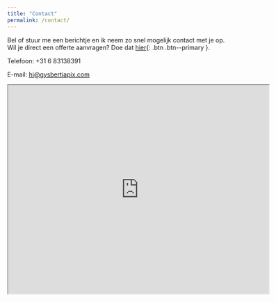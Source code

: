 ```yaml
---
title: "Contact"
permalink: /contact/
---
```


Bel of stuur me een berichtje en ik neem zo snel mogelijk contact met je op.
Wil je direct een offerte aanvragen? Doe dat [hier](gysbertjapix.github.io/offerte){: .btn .btn--primary }.

Telefoon: +31 6 83138391

E-mail: [hi@gysbertjapix.com](mailto:hi@gysbertjapix.com)

<iframe src="https://www.google.com/maps/d/embed?mid=17bLQGTZa7EeZ6C3J-m0vZ2SCGTNyJgw&ehbc=2E312F&z=10" width="600" height="480"></iframe>

